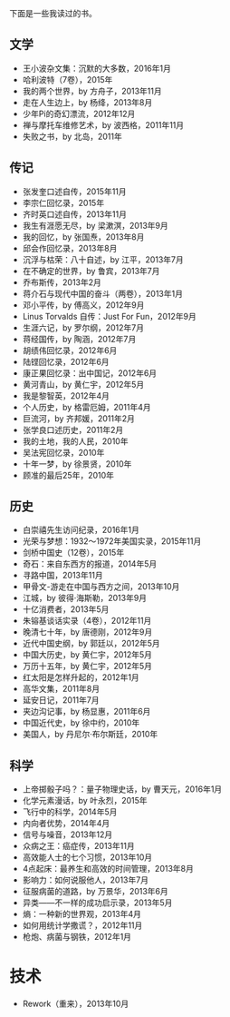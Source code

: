 下面是一些我读过的书。

## 文学

- 王小波杂文集：沉默的大多数，2016年1月
- 哈利波特（7卷），2015年
- 我的两个世界，by 方舟子，2013年11月
- 走在人生边上，by 杨绛，2013年8月
- 少年Pi的奇幻漂流，2012年12月
- 禅与摩托车维修艺术，by 波西格，2011年11月
- 失败之书，by 北岛，2011年

## 传记

- 张发奎口述自传，2015年11月
- 李宗仁回忆录，2015年
- 齐时英口述自传，2013年11月
- 我生有涯愿无尽，by 梁漱溟，2013年9月
- 我的回忆，by 张国焘，2013年8月
- 邱会作回忆录，2013年8月
- 沉浮与枯荣：八十自述，by 江平，2013年7月
- 在不确定的世界，by 鲁宾，2013年7月
- 乔布斯传，2013年2月
- 蒋介石与现代中国的奋斗（两卷），2013年1月
- 邓小平传，by 傅高义，2012年9月
- Linus Torvalds 自传：Just For Fun，2012年9月
- 生涯六记，by 罗尔纲，2012年7月
- 蒋经国传，by 陶涵，2012年7月
- 胡绩伟回忆录，2012年6月
- 陆铿回忆录，2012年6月
- 康正果回忆录：出中国记，2012年6月
- 黄河青山，by 黄仁宇，2012年5月
- 我是黎智英，2012年4月
- 个人历史，by 格雷厄姆，2011年4月
- 巨流河，by 齐邦媛，2011年2月
- 张学良口述历史，2011年2月
- 我的土地，我的人民，2010年
- 吴法宪回忆录，2010年
- 十年一梦，by 徐景贤，2010年
- 顾准的最后25年，2010年

## 历史

- 白崇禧先生访问纪录，2016年1月
- 光荣与梦想：1932～1972年美国实录，2015年11月
- 剑桥中国史（12卷），2015年
- 奇石：来自东西方的报道，2014年5月
- 寻路中国，2013年11月
- 甲骨文-游走在中国与西方之间，2013年10月
- 江城，by 彼得·海斯勒，2013年9月
- 十亿消费者，2013年5月
- 朱镕基谈话实录（4卷），2012年11月
- 晚清七十年，by 唐德刚，2012年9月
- 近代中国史纲，by 郭廷以，2012年5月
- 中国大历史，by 黄仁宇，2012年5月
- 万历十五年，by 黄仁宇，2012年5月
- 红太阳是怎样升起的，2012年1月
- 高华文集，2011年8月
- 延安日记，2011年7月
- 夹边沟记事，by 杨显惠，2011年6月
- 中国近代史，by 徐中约，2010年
- 美国人，by 丹尼尔·布尔斯廷，2010年

## 科学

- 上帝掷骰子吗？：量子物理史话，by 曹天元，2016年1月
- 化学元素漫话，by 叶永烈，2015年
- 飞行中的科学，2014年5月
- 内向者优势，2014年4月
- 信号与噪音，2013年12月
- 众病之王：癌症传，2013年11月
- 高效能人士的七个习惯，2013年10月
- 4点起床：最养生和高效的时间管理，2013年8月
- 影响力：如何说服他人，2013年7月
- 征服病菌的道路，by 万景华，2013年6月
- 异类——不一样的成功启示录，2013年5月
- 熵：一种新的世界观，2013年4月
- 如何用统计学撒谎？，2012年11月
- 枪炮、病菌与钢铁，2012年1月

# 技术

- Rework（重来），2013年10月
